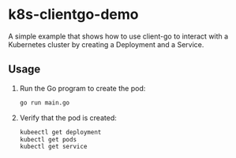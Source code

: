 # k8s-clientgo-demo

A simple example that shows how to use client-go to interact with a Kubernetes cluster by creating a Deployment and a Service.

## Usage

1. Run the Go program to create the pod:
   ```sh
   go run main.go

2. Verify that the pod is created:
   ```sh
   kubeectl get deployment
   kubectl get pods
   kubectl get service
